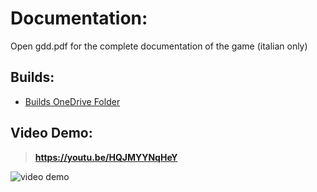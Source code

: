 # Documentation:
Open gdd.pdf for the complete documentation of the game (italian only)

## Builds:
- [Builds OneDrive Folder](https://1drv.ms/u/s!Aquhtbe19_QHh8x9dUG1Anvvg6kXDQ?e=zpEyz9)

## Video Demo:
> **https://youtu.be/HQJMYYNqHeY**

![video demo](https://media.giphy.com/media/gOeqjlSCV1HzKQK9bj/giphy-downsized-large.gif)
